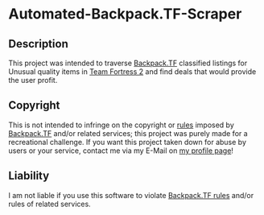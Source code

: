 # Automated-Backpack.TF-Scraper
## Description
This project was intended to traverse [Backpack.TF](https://backpack.tf) classified listings for Unusual quality items in [Team Fortress 2](https://store.steampowered.com/app/440/Team_Fortress_2/) and find deals that would provide the user profit.
## Copyright
This is not intended to infringe on the copyright or [rules](https://backpack.tf/rules) imposed by [Backpack.TF](https://backpack.tf) and/or related services; this project was purely made for a recreational challenge. If you want this project taken down for abuse by users or your service, contact me via my E-Mail on [my profile page](https://github.com/maxcruickshanks)!
## Liability
I am not liable if you use this software to violate [Backpack.TF rules](https://backpack.tf/rules) and/or rules of related services.
